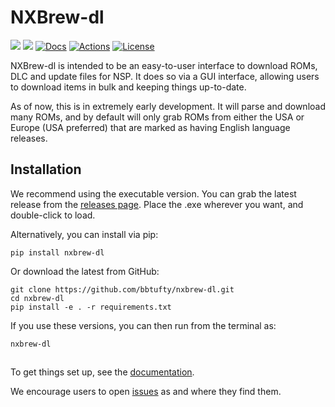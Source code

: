 # NXBrew-dl

[![](https://img.shields.io/pypi/v/nxbrew-dl.svg?label=PyPI&style=flat-square)](https://pypi.org/pypi/nxbrew-dl/)
[![](https://img.shields.io/pypi/pyversions/nxbrew-dl.svg?label=Python&color=yellow&style=flat-square)](https://pypi.org/pypi/nxbrew-dl/)
[![Docs](https://readthedocs.org/projects/nxbrew-dl/badge/?version=latest&style=flat-square)](https://nxbrew-dl.readthedocs.io/en/latest/)
[![Actions](https://img.shields.io/github/actions/workflow/status/bbtufty/nxbrew-dl/build.yaml?branch=main&style=flat-square)](https://github.com/bbtufty/nxbrew-dl/actions)
[![License](https://img.shields.io/badge/license-GNUv3-blue.svg?label=License&style=flat-square)](LICENSE)

NXBrew-dl is intended to be an easy-to-user interface to download ROMs, DLC and update files for NSP. It does so via
a GUI interface, allowing users to download items in bulk and keeping things up-to-date.

As of now, this is in extremely early development. It will parse and download many ROMs, and by default will only
grab ROMs from either the USA or Europe (USA preferred) that are marked as having English language releases.

## Installation

We recommend using the executable version. You can grab the latest release from the [releases page](https://github.com/bbtufty/nxbrew-dl/releases). Place the 
.exe wherever you want, and double-click to load.

Alternatively, you can install via pip:
```shell
pip install nxbrew-dl
```
Or download the latest from GitHub:
```shell
git clone https://github.com/bbtufty/nxbrew-dl.git
cd nxbrew-dl
pip install -e . -r requirements.txt
```
If you use these versions, you can then run from the terminal as:
```shell
nxbrew-dl
```

## 

To get things set up, see the [documentation](https://nxbrew-dl.readthedocs.io/en/latest/).

We encourage users to open [issues](https://github.com/bbtufty/nxbrew-dl/issues>) as and where they find them.
